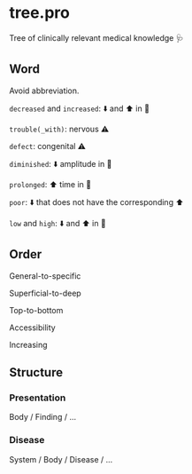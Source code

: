 # tree.pro

Tree of clinically relevant medical knowledge :stethoscope:

## Word

Avoid abbreviation.

`decreased` and `increased`: :arrow_down: and :arrow_up: in :bust_in_silhouette:

`trouble(_with)`: nervous :warning:

`defect`: congenital :warning:

`diminished`: :arrow_down: amplitude in :busts_in_silhouette:

`prolonged`: :arrow_up: time in :busts_in_silhouette:

`poor`: :arrow_down: that does not have the corresponding :arrow_up:

`low` and `high`: :arrow_down: and :arrow_up: in :busts_in_silhouette:

## Order

General-to-specific

Superficial-to-deep

Top-to-bottom

Accessibility

Increasing

## Structure

### Presentation

Body / Finding / ...

### Disease

System / Body / Disease / ...
